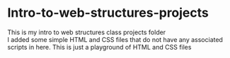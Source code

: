 # Intro-to-web-structures-projects
This is my intro to web structures class projects folder <br>
I added some simple HTML and CSS files that do not have any associated scripts in here. This is just a playground of HTML and CSS files 
